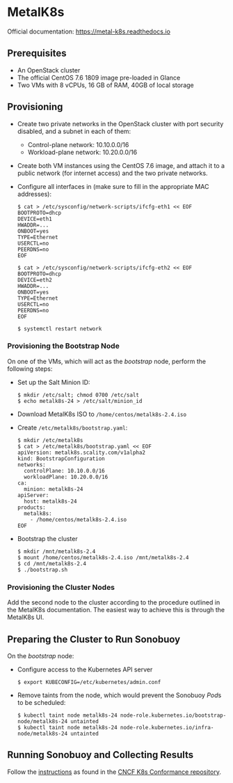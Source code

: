 # MetalK8s
Official documentation: https://metal-k8s.readthedocs.io

## Prerequisites
- An OpenStack cluster
- The official CentOS 7.6 1809 image pre-loaded in Glance
- Two VMs with 8 vCPUs, 16 GB of RAM, 40GB of local storage

## Provisioning
- Create two private networks in the OpenStack cluster with port security
  disabled, and a subnet in each of them:

  * Control-plane network: 10.10.0.0/16
  * Workload-plane network: 10.20.0.0/16

- Create both VM instances using the CentOS 7.6 image, and attach it to a
  public network (for internet access) and the two private networks.

- Configure all interfaces in (make sure to fill in the appropriate MAC
  addresses):

  ```
  $ cat > /etc/sysconfig/network-scripts/ifcfg-eth1 << EOF
  BOOTPROTO=dhcp
  DEVICE=eth1
  HWADDR=...
  ONBOOT=yes
  TYPE=Ethernet
  USERCTL=no
  PEERDNS=no
  EOF

  $ cat > /etc/sysconfig/network-scripts/ifcfg-eth2 << EOF
  BOOTPROTO=dhcp
  DEVICE=eth2
  HWADDR=...
  ONBOOT=yes
  TYPE=Ethernet
  USERCTL=no
  PEERDNS=no
  EOF

  $ systemctl restart network
  ```

### Provisioning the Bootstrap Node
On one of the VMs, which will act as the *bootstrap* node, perform the following
steps:

- Set up the Salt Minion ID:

  ```
  $ mkdir /etc/salt; chmod 0700 /etc/salt
  $ echo metalk8s-24 > /etc/salt/minion_id
  ```

- Download MetalK8s ISO to `/home/centos/metalk8s-2.4.iso`

- Create `/etc/metalk8s/bootstrap.yaml`:

  ```
  $ mkdir /etc/metalk8s
  $ cat > /etc/metalk8s/bootstrap.yaml << EOF
  apiVersion: metalk8s.scality.com/v1alpha2
  kind: BootstrapConfiguration
  networks:
    controlPlane: 10.10.0.0/16
    workloadPlane: 10.20.0.0/16
  ca:
    minion: metalk8s-24
  apiServer:
    host: metalk8s-24
  products:
    metalk8s:
      - /home/centos/metalk8s-2.4.iso
  EOF
  ```

- Bootstrap the cluster

  ```
  $ mkdir /mnt/metalk8s-2.4
  $ mount /home/centos/metalk8s-2.4.iso /mnt/metalk8s-2.4
  $ cd /mnt/metalk8s-2.4
  $ ./bootstrap.sh
  ```

### Provisioning the Cluster Nodes
Add the second node to the cluster according to the procedure outlined in the
MetalK8s documentation. The easiest way to achieve this is through the MetalK8s
UI.

## Preparing the Cluster to Run Sonobuoy
On the *bootstrap* node:

- Configure access to the Kubernetes API server

  ```
  $ export KUBECONFIG=/etc/kubernetes/admin.conf
  ```

- Remove taints from the node, which would prevent the Sonobuoy *Pod*s to be
  scheduled:

  ```
  $ kubectl taint node metalk8s-24 node-role.kubernetes.io/bootstrap-
  node/metalk8s-24 untainted
  $ kubectl taint node metalk8s-24 node-role.kubernetes.io/infra-
  node/metalk8s-24 untainted
  ```

## Running Sonobuoy and Collecting Results

Follow the
[instructions](https://github.com/cncf/k8s-conformance/blob/83d687c5aaf65a6fa462a5476553e92774730d3a/instructions.md)
as found in the [CNCF K8s Conformance repository](https://github.com/cncf/k8s-conformance).
